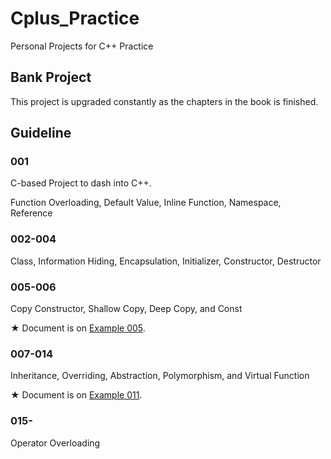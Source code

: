 # Cplus_Practice
Personal Projects for C++ Practice

## Bank Project

This project is upgraded constantly as the chapters in the book is finished.

## Guideline

### 001

C-based Project to dash into C++.

Function Overloading, Default Value, Inline Function, Namespace, Reference

### 002-004

Class, Information Hiding, Encapsulation, Initializer, Constructor, Destructor

### 005-006

Copy Constructor, Shallow Copy, Deep Copy, and Const

★ Document is on [Example 005](https://github.com/reruo321/Cplus_Practice/tree/main/005-NameCard).

### 007-014

Inheritance, Overriding, Abstraction, Polymorphism, and Virtual Function

★ Document is on [Example 011](https://github.com/reruo321/Cplus_Practice/tree/main/011-FruitCounter).

### 015-

Operator Overloading
